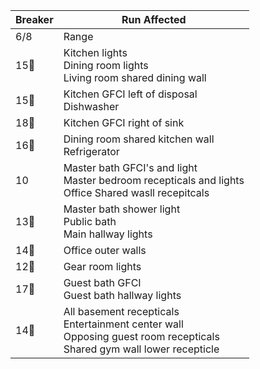 | Breaker | Run Affected |
|---------|-------|
6/8 | Range
15:small_red_triangle_down: | Kitchen lights<br>Dining room lights<br>Living room shared dining wall
15:small_red_triangle: | Kitchen GFCI left of disposal<br>Dishwasher
18:small_red_triangle: | Kitchen GFCI right of sink
16:small_red_triangle: | Dining room shared kitchen wall<br>Refrigerator
10 | Master bath GFCI's and light<br> Master bedroom recepticals and lights<br> Office Shared wasll recepitcals
13:small_red_triangle_down: | Master bath shower light<br>Public bath<br>Main hallway lights
14:small_red_triangle: | Office outer walls
12:small_red_triangle_down: | Gear room lights
17:small_red_triangle_down: | Guest bath GFCI<br>Guest bath hallway lights
14:small_red_triangle_down: | All basement recepticals<br>Entertainment center wall<br>Opposing guest room recepticals<br>Shared gym wall lower recepticle

 
